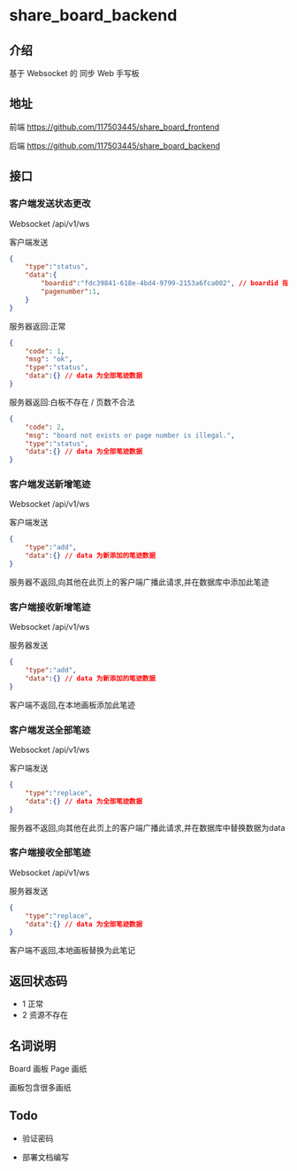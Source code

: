 # share_board_backend

## 介绍

基于 Websocket 的 同步 Web 手写板

## 地址

前端 <https://github.com/117503445/share_board_frontend>

后端 <https://github.com/117503445/share_board_backend>

## 接口

### 客户端发送状态更改

Websocket /api/v1/ws

客户端发送

```json
{
    "type":"status",
    "data":{
        "boardid":"fdc39841-618e-4bd4-9799-2153a6fca002", // boardid 指示画板
        "pagenumber":1,
    }
}
```

服务器返回:正常

```json
{
    "code": 1,
    "msg": "ok",
    "type":"status",
    "data":{} // data 为全部笔迹数据
}
```

服务器返回:白板不存在 / 页数不合法

```json
{
    "code": 2,
    "msg": "board not exists or page number is illegal.",
    "type":"status",
    "data":{} // data 为全部笔迹数据
}
```

### 客户端发送新增笔迹

Websocket /api/v1/ws

客户端发送

```json
{
    "type":"add",
    "data":{} // data 为新添加的笔迹数据
}
```

服务器不返回,向其他在此页上的客户端广播此请求,并在数据库中添加此笔迹

### 客户端接收新增笔迹

Websocket /api/v1/ws

服务器发送

```json
{
    "type":"add",
    "data":{} // data 为新添加的笔迹数据
}
```

客户端不返回,在本地画板添加此笔迹

### 客户端发送全部笔迹

Websocket /api/v1/ws

客户端发送

```json
{
    "type":"replace",
    "data":{} // data 为全部笔迹数据
}
```

服务器不返回,向其他在此页上的客户端广播此请求,并在数据库中替换数据为data

### 客户端接收全部笔迹

Websocket /api/v1/ws

服务器发送

```json
{
    "type":"replace",
    "data":{} // data 为全部笔迹数据
}
```

客户端不返回,本地画板替换为此笔记

## 返回状态码

- 1 正常
- 2 资源不存在

## 名词说明

Board 画板
Page 画纸

画板包含很多画纸

## Todo

- 验证密码

- 部署文档编写
